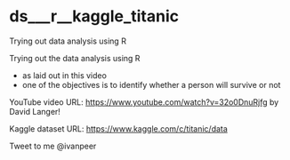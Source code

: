 # ds___r__kaggle_titanic
Trying out data analysis using R

Trying out the data analysis using R 
- as laid out in this video
- one of the objectives is to identify whether a person will survive or not

YouTube video URL: https://www.youtube.com/watch?v=32o0DnuRjfg by David Langer!

Kaggle dataset URL: https://www.kaggle.com/c/titanic/data

Tweet to me @ivanpeer
